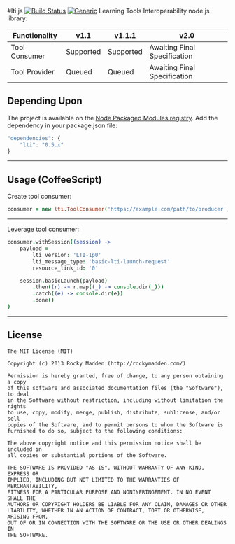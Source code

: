 #lti.js [![Build Status](http://img.shields.io/travis-ci/rockymadden/lti.js.png)](http://travis-ci.org/rockymadden/lti.js) [![Generic](http://img.shields.io/coverage/99%25.png?color=brightgreen)]()
Learning Tools Interoperability node.js library:

| Functionality | v1.1      | v1.1.1     | v2.0                         |
|---------------| --------- | ---------- | ---------------------------- |
| Tool Consumer | Supported | Supported  | Awaiting Final Specification |
| Tool Provider | Queued    | Queued     | Awaiting Final Specification |

## Depending Upon
The project is available on the [Node Packaged Modules registry](https://npmjs.org/package/lti). Add the dependency in your package.json file:

```javascript
"dependencies": {
	"lti": "0.5.x"
}
```

---

## Usage (CoffeeScript)

Create tool consumer:
```coffeescript
consumer = new lti.ToolConsumer('https://example.com/path/to/producer', 'key', 'secret')
```

---

Leverage tool consumer:
```coffeescript
consumer.withSession((session) ->
	payload =
		lti_version: 'LTI-1p0'
		lti_message_type: 'basic-lti-launch-request'
		resource_link_id: '0'

	session.basicLaunch(payload)
		.then((r) -> r.map((_) -> console.dir(_)))
		.catch((e) -> console.dir(e))
		.done()
)
```

---

## License
```
The MIT License (MIT)

Copyright (c) 2013 Rocky Madden (http://rockymadden.com/)

Permission is hereby granted, free of charge, to any person obtaining a copy
of this software and associated documentation files (the "Software"), to deal
in the Software without restriction, including without limitation the rights
to use, copy, modify, merge, publish, distribute, sublicense, and/or sell
copies of the Software, and to permit persons to whom the Software is
furnished to do so, subject to the following conditions:

The above copyright notice and this permission notice shall be included in
all copies or substantial portions of the Software.

THE SOFTWARE IS PROVIDED "AS IS", WITHOUT WARRANTY OF ANY KIND, EXPRESS OR
IMPLIED, INCLUDING BUT NOT LIMITED TO THE WARRANTIES OF MERCHANTABILITY,
FITNESS FOR A PARTICULAR PURPOSE AND NONINFRINGEMENT. IN NO EVENT SHALL THE
AUTHORS OR COPYRIGHT HOLDERS BE LIABLE FOR ANY CLAIM, DAMAGES OR OTHER
LIABILITY, WHETHER IN AN ACTION OF CONTRACT, TORT OR OTHERWISE, ARISING FROM,
OUT OF OR IN CONNECTION WITH THE SOFTWARE OR THE USE OR OTHER DEALINGS IN
THE SOFTWARE.
```
